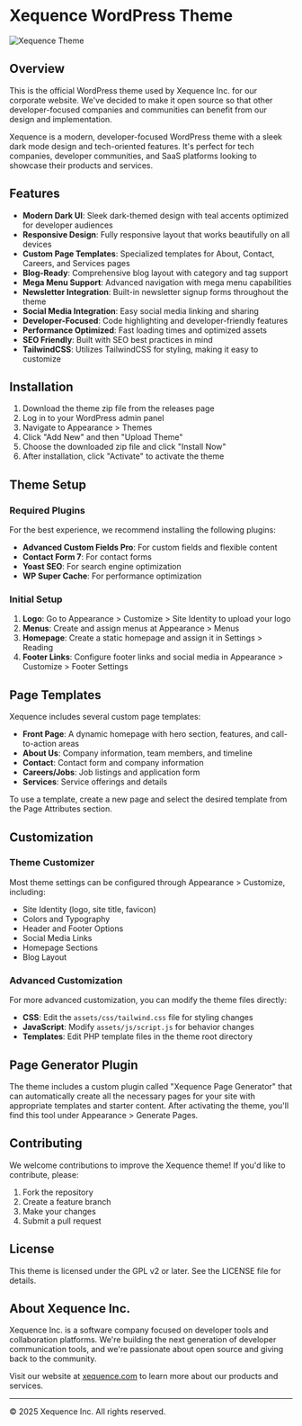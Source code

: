 # Xequence WordPress Theme

![Xequence Theme](screenshot.png)

## Overview

This is the official WordPress theme used by Xequence Inc. for our corporate website. We've decided to make it open source so that other developer-focused companies and communities can benefit from our design and implementation.

Xequence is a modern, developer-focused WordPress theme with a sleek dark mode design and tech-oriented features. It's perfect for tech companies, developer communities, and SaaS platforms looking to showcase their products and services.

## Features

- **Modern Dark UI**: Sleek dark-themed design with teal accents optimized for developer audiences
- **Responsive Design**: Fully responsive layout that works beautifully on all devices
- **Custom Page Templates**: Specialized templates for About, Contact, Careers, and Services pages
- **Blog-Ready**: Comprehensive blog layout with category and tag support
- **Mega Menu Support**: Advanced navigation with mega menu capabilities
- **Newsletter Integration**: Built-in newsletter signup forms throughout the theme
- **Social Media Integration**: Easy social media linking and sharing
- **Developer-Focused**: Code highlighting and developer-friendly features
- **Performance Optimized**: Fast loading times and optimized assets
- **SEO Friendly**: Built with SEO best practices in mind
- **TailwindCSS**: Utilizes TailwindCSS for styling, making it easy to customize

## Installation

1. Download the theme zip file from the releases page
2. Log in to your WordPress admin panel
3. Navigate to Appearance > Themes
4. Click "Add New" and then "Upload Theme"
5. Choose the downloaded zip file and click "Install Now"
6. After installation, click "Activate" to activate the theme

## Theme Setup

### Required Plugins

For the best experience, we recommend installing the following plugins:

- **Advanced Custom Fields Pro**: For custom fields and flexible content
- **Contact Form 7**: For contact forms
- **Yoast SEO**: For search engine optimization
- **WP Super Cache**: For performance optimization

### Initial Setup

1. **Logo**: Go to Appearance > Customize > Site Identity to upload your logo
2. **Menus**: Create and assign menus at Appearance > Menus
3. **Homepage**: Create a static homepage and assign it in Settings > Reading
4. **Footer Links**: Configure footer links and social media in Appearance > Customize > Footer Settings

## Page Templates

Xequence includes several custom page templates:

- **Front Page**: A dynamic homepage with hero section, features, and call-to-action areas
- **About Us**: Company information, team members, and timeline
- **Contact**: Contact form and company information
- **Careers/Jobs**: Job listings and application form
- **Services**: Service offerings and details

To use a template, create a new page and select the desired template from the Page Attributes section.

## Customization

### Theme Customizer

Most theme settings can be configured through Appearance > Customize, including:

- Site Identity (logo, site title, favicon)
- Colors and Typography
- Header and Footer Options
- Social Media Links
- Homepage Sections
- Blog Layout

### Advanced Customization

For more advanced customization, you can modify the theme files directly:

- **CSS**: Edit the `assets/css/tailwind.css` file for styling changes
- **JavaScript**: Modify `assets/js/script.js` for behavior changes
- **Templates**: Edit PHP template files in the theme root directory

## Page Generator Plugin

The theme includes a custom plugin called "Xequence Page Generator" that can automatically create all the necessary pages for your site with appropriate templates and starter content. After activating the theme, you'll find this tool under Appearance > Generate Pages.

## Contributing

We welcome contributions to improve the Xequence theme! If you'd like to contribute, please:

1. Fork the repository
2. Create a feature branch
3. Make your changes
4. Submit a pull request

## License

This theme is licensed under the GPL v2 or later. See the LICENSE file for details.

## About Xequence Inc.

Xequence Inc. is a software company focused on developer tools and collaboration platforms. We're building the next generation of developer communication tools, and we're passionate about open source and giving back to the community.

Visit our website at [xequence.com](https://xequence.com) to learn more about our products and services.

---

© 2025 Xequence Inc. All rights reserved.
